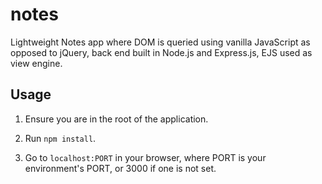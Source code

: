 # notes

Lightweight Notes app where DOM is queried using vanilla JavaScript as opposed to jQuery, back end built in Node.js and Express.js, EJS used as view engine.

## Usage

1) Ensure you are in the root of the application.

2) Run ```npm install```.

3) Go to ```localhost:PORT``` in your browser, where PORT is your environment's PORT, or 3000 if one is not set.